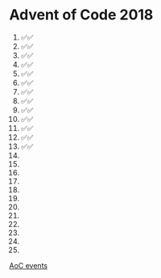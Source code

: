 # Advent of Code 2018
1. ✅✅
2. ✅✅
3. ✅✅
4. ✅✅
5. ✅✅
6. ✅✅
7. ✅✅
8. ✅✅
9. ✅✅
10. ✅✅
11. ✅✅
12. ✅✅
13. ✅✅
14. 
15. 
16. 
17. 
18. 
19. 
20. 
21. 
22. 
23. 
24. 
25. 

[AoC events](https://adventofcode.com/2018/events)
